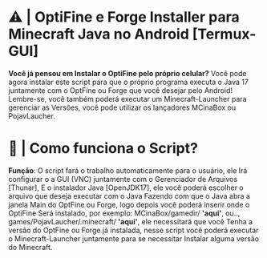 # ⚠️ | OptiFine e Forge Installer para Minecraft Java no Android [Termux-GUI]
**Você já pensou em Instalar o OptiFine pelo próprio celular?** Você pode agora instalar este script para que o próprio programa executa o Java 17 juntamente com o OptFine ou Forge que você desejar pelo Android! Lembre-se, você também poderá executar um Minecraft-Launcher para gerenciar as Versões, você pode utilizar os lançadores MCinaBox ou PojavLaucher.

# 📱 | Como funciona o Script?
**Função**: O script fará o trabalho automaticamente para o usuário, ele
Irá configurar o a GUI (VNC) juntamente com o Gerenciador de Arquivos [Thunar],
E o instalador Java [OpenJDK17], ele você poderá escolher o arquivo que deseja executar com o Java
Fazendo com que o Java abra a janela Main do OptFine ou Forge, logo depois você poderá inserir onde o OptiFine
Será instalado, por exemplo: MCinaBox/gamedir/ **'aqui'**, ou.., games/PojavLaucher/.minecraft/ **'aqui'**, ele necessitará que você
Tenha a versão do OptFine ou Forge já instalada, nesse script você poderá executar o Minecraft-Launcher juntamente para se necessitar
Instalar alguma versão do Minecraft.
